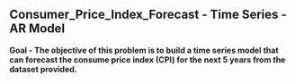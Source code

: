 ## Consumer_Price_Index_Forecast - Time Series - AR Model

**Goal - The objective of this problem is to build a time series model that can forecast the consume price index (CPI) for the next 5 years from the dataset provided.**
